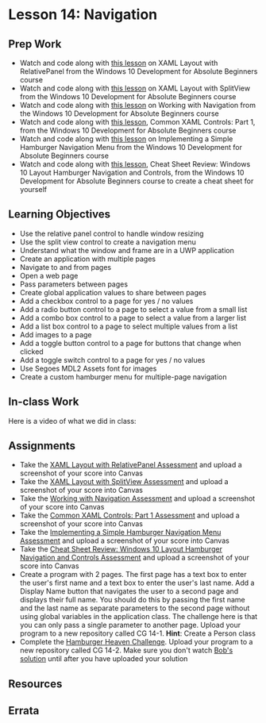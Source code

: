 # Lesson 14: Navigation
## Prep Work
* Watch and code along with [this lesson](https://mva.microsoft.com/en-US/training-courses/windows-10-development-for-absolute-beginners-14541?l=d2zoZizqB_5105632527) on XAML Layout with RelativePanel from the Windows 10 Development for Absolute Beginners course
* Watch and code along with [this lesson](https://mva.microsoft.com/en-US/training-courses/windows-10-development-for-absolute-beginners-14541?l=o8QC81zqB_5605632527) on XAML Layout with SplitView from the Windows 10 Development for Absolute Beginners course
* Watch and code along with [this lesson](https://mva.microsoft.com/en-US/training-courses/windows-10-development-for-absolute-beginners-14541?l=fjXFi5zqB_3105632527) on Working with Navigation from the Windows 10 Development for Absolute Beginners course
* Watch and code along with [this lesson](https://mva.microsoft.com/en-US/training-courses/windows-10-development-for-absolute-beginners-14541?l=xwbe1N0qB_9405244527), Common XAML Controls: Part 1, from the Windows 10 Development for Absolute Beginners course
* Watch and code along with [this lesson](https://mva.microsoft.com/en-US/training-courses/windows-10-development-for-absolute-beginners-14541?l=4DLgEZ0qB_5705244527) on Implementing a Simple Hamburger Navigation Menu from the Windows 10 Development for Absolute Beginners course
* Watch and code along with [this lesson](https://mva.microsoft.com/en-US/training-courses/windows-10-development-for-absolute-beginners-14541?l=9UzAWg0qB_1205244527), Cheat Sheet Review: Windows 10 Layout Hamburger Navigation and Controls, from the Windows 10 Development for Absolute Beginners course to create a cheat sheet for yourself

## Learning Objectives
* Use the relative panel control to handle window resizing
* Use the split view control to create a navigation menu
* Understand what the window and frame are in a UWP application
* Create an application with multiple pages
* Navigate to and from pages
* Open a web page
* Pass parameters between pages
* Create global application values to share between pages
* Add a checkbox control to a page for yes / no values
* Add a radio button control to a page to select a value from a small list
* Add a combo box control to a page to select a value from a larger list
* Add a list box control to a page to select multiple values from a list
* Add images to a page
* Add a toggle button control to a page for buttons that change when clicked
* Add a toggle switch control to a page for yes / no values
* Use Segoes MDL2 Assets font for images
* Create a custom hamburger menu for multiple-page navigation

## In-class Work
Here is a video of what we did in class:

## Assignments
* Take the [XAML Layout with RelativePanel Assessment](https://mva.microsoft.com/en-US/training-courses/windows-10-development-for-absolute-beginners-14541?l=d2zoZizqB_5105632527) and upload a screenshot of your score into Canvas
* Take the [XAML Layout with SplitView Assessment](https://mva.microsoft.com/en-US/training-courses/windows-10-development-for-absolute-beginners-14541?l=o8QC81zqB_5605632527) and upload a screenshot of your score into Canvas
* Take the [Working with Navigation Assessment](https://mva.microsoft.com/en-US/training-courses/windows-10-development-for-absolute-beginners-14541?l=fjXFi5zqB_3105632527) and upload a screenshot of your score into Canvas
* Take the [Common XAML Controls: Part 1 Assessment](https://mva.microsoft.com/en-US/training-courses/windows-10-development-for-absolute-beginners-14541?l=xwbe1N0qB_9405244527) and upload a screenshot of your score into Canvas
* Take the [Implementing a Simple Hamburger Navigation Menu Assessment](https://mva.microsoft.com/en-US/training-courses/windows-10-development-for-absolute-beginners-14541?l=4DLgEZ0qB_5705244527) and upload a screenshot of your score into Canvas
* Take the [Cheat Sheet Review: Windows 10 Layout Hamburger Navigation and Controls Assessment](https://mva.microsoft.com/en-US/training-courses/windows-10-development-for-absolute-beginners-14541?l=9UzAWg0qB_1205244527) and upload a screenshot of your score into Canvas
* Create a program with 2 pages. The first page has a text box to enter the user's first name and a text box to enter the user's last name. Add a Display Name button that navigates the user to a second page and displays their full name. You should do this by passing the first name and the last name as separate parameters to the second page without using global variables in the application class. The challenge here is that you can only pass a single parameter to another page. Upload your program to a new repository called CG 14-1. **Hint**: Create a Person class
* Complete the [Hamburger Heaven Challenge](https://mva.microsoft.com/en-US/training-courses/windows-10-development-for-absolute-beginners-14541?l=5R7qfk0qB_6005244527). Upload your program to a new repository called CG 14-2. Make sure you don't watch [Bob's solution](https://mva.microsoft.com/en-US/training-courses/windows-10-development-for-absolute-beginners-14541?l=rAS5Nl0qB_7205244527) until after you have uploaded your solution

## Resources

## Errata
